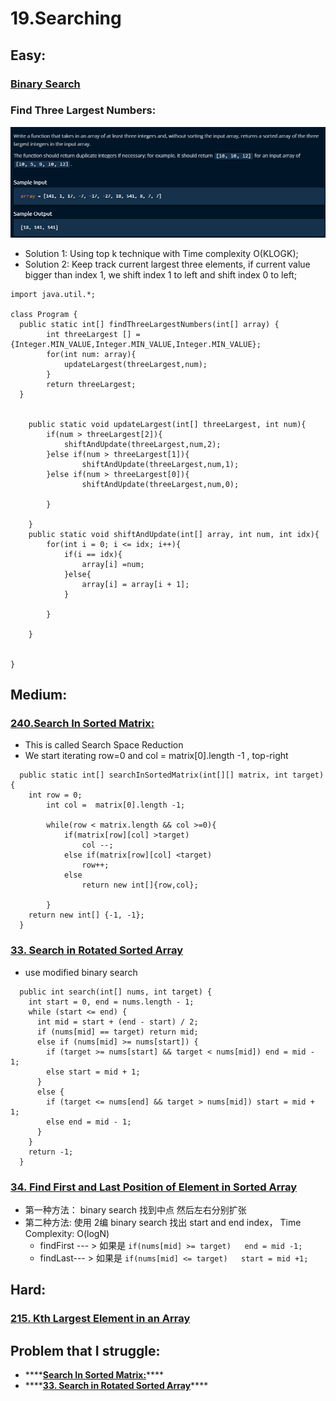 # 19.Searching





## Easy: 

### [Binary Search](https://leetcode.com/problems/binary-search/)

### Find Three Largest Numbers:

![](../.gitbook/assets/image%20%2866%29.png)

* Solution 1: Using top k technique with Time complexity O\(KLOGK\);
* Solution 2: Keep track current largest three elements, if current value bigger than index 1, we shift index 1 to left and shift index 0 to left;

```text
import java.util.*;

class Program {
  public static int[] findThreeLargestNumbers(int[] array) {
		int threeLargest [] =  {Integer.MIN_VALUE,Integer.MIN_VALUE,Integer.MIN_VALUE};
		for(int num: array){
			updateLargest(threeLargest,num);
		}
		return threeLargest;
  }
	
	
	public static void updateLargest(int[] threeLargest, int num){
		if(num > threeLargest[2]){
			shiftAndUpdate(threeLargest,num,2);
		}else if(num > threeLargest[1]){
				shiftAndUpdate(threeLargest,num,1);
		}else if(num > threeLargest[0]){
				shiftAndUpdate(threeLargest,num,0);
			
		}
		
	}
	public static void shiftAndUpdate(int[] array, int num, int idx){
		for(int i = 0; i <= idx; i++){
			if(i == idx){
				array[i] =num;
			}else{
				array[i] = array[i + 1];
			}
			
		}
		
	}
	
	
}

```





### 

## Medium:

### [240.Search In  Sorted Matrix:](https://leetcode.com/problems/search-a-2d-matrix-ii/)

* This is called Search Space Reduction
* We start  iterating row=0 and col = matrix\[0\].length -1  , top-right

```text
  public static int[] searchInSortedMatrix(int[][] matrix, int target) {
    int row = 0;
		int col =  matrix[0].length -1;
		
		while(row < matrix.length && col >=0){
			if(matrix[row][col] >target)
				col --;
			else if(matrix[row][col] <target)
				row++;
			else
				return new int[]{row,col};
			
		}
    return new int[] {-1, -1};
  }
```

### [33. Search in Rotated Sorted Array](https://leetcode.com/problems/search-in-rotated-sorted-array/)

* use modified binary search

```text
  public int search(int[] nums, int target) {
    int start = 0, end = nums.length - 1;
    while (start <= end) {
      int mid = start + (end - start) / 2;
      if (nums[mid] == target) return mid;
      else if (nums[mid] >= nums[start]) {
        if (target >= nums[start] && target < nums[mid]) end = mid - 1;
        else start = mid + 1;
      }
      else {
        if (target <= nums[end] && target > nums[mid]) start = mid + 1;
        else end = mid - 1;
      }
    }
    return -1;
  }
```

### [34. Find First and Last Position of Element in Sorted Array](https://leetcode.com/problems/find-first-and-last-position-of-element-in-sorted-array/)

* 第一种方法： binary search 找到中点 然后左右分别扩张
* 第二种方法: 使用 2编 binary search 找出 start and end index， Time Complexity: O\(logN\)
  * findFirst --- &gt; 如果是 `if(nums[mid] >= target)   end = mid -1;`
  * findLast--- &gt; 如果是 `if(nums[mid] <= target)   start = mid +1;`

## Hard:

### [215. Kth Largest Element in an Array](https://leetcode.com/problems/kth-largest-element-in-an-array/)

## Problem that I struggle:

* \*\*\*\*[**Search In  Sorted Matrix:**](https://leetcode.com/problems/search-a-2d-matrix-ii/)\*\*\*\*
* \*\*\*\*[**33. Search in Rotated Sorted Array**](https://leetcode.com/problems/search-in-rotated-sorted-array/)\*\*\*\*

